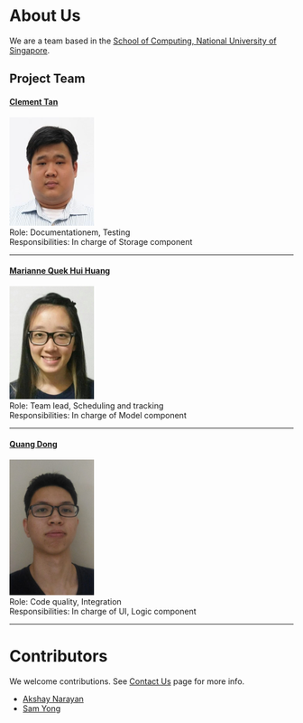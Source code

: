 # About Us

We are a team based in the [School of Computing, National University of Singapore](http://www.comp.nus.edu.sg).

## Project Team

#### [Clement Tan](https://github.com/clementtan) <br>
<img src="images/clementtan.png" width="150"><br>
Role:  Documentationem, Testing<br>
Responsibilities: In charge of Storage component

-----

#### [Marianne Quek Hui Huang](http://github.com/marianne121)
<img src="images/marianne121.jpg" width="150"><br>
Role:  Team lead, Scheduling and tracking<br>
Responsibilities: In charge of Model component

-----

#### [Quang Dong](http://github.com/nqdung14)
<img src="images/quangdung.jpg" width="150"><br>
Role:  Code quality, Integration<br>
Responsibilities: In charge of UI, Logic component

-----


# Contributors

We welcome contributions. See [Contact Us](ContactUs.md) page for more info.

* [Akshay Narayan](https://github.com/se-edu/addressbook-level4/pulls?q=is%3Apr+author%3Aokkhoy)
* [Sam Yong](https://github.com/se-edu/addressbook-level4/pulls?q=is%3Apr+author%3Amauris)
